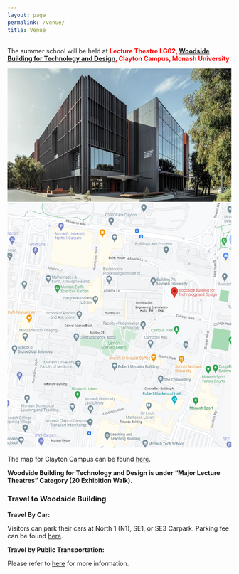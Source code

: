 ```yaml
---
layout: page
permalink: /venue/
title: Venue
---
```


The summer school will be held at <span style="color:red">**Lecture Theatre LG02, <a href="https://www.monash.edu/it/woodside-building">Woodside Building for Technology and Design</a>, Clayton Campus, Monash University**.</span>

<img src="/assets/img/venue_site.png" height="300">

<img src="/assets/img/venue_map.png" height="550">


The map for Clayton Campus can be found [here](https://www.monash.edu/about/our-locations/transport-parking/rhs-navigation/?a=71686).

**Woodside Building for Technology and Design is under “Major Lecture Theatres” Category (20 Exhibition Walk).**

### Travel to Woodside Building

**Travel By Car:**

Visitors can park their cars at North 1 (N1), SE1, or SE3 Carpark. Parking fee can be found [here](https://www.monash.edu/about/our-locations/transport-parking/parking/visitors).

**Travel by Public Transportation:**

Please refer to [here](https://www.monash.edu/about/our-locations/transport-parking/public) for more information.
